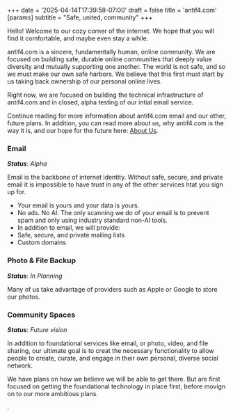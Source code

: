 +++
date = '2025-04-14T17:39:58-07:00'
draft = false
title = 'antif4.com'
[params]
  subtitle = "Safe, united, community"
+++

Hello! Welcome to our cozy corner of the internet. We hope that you will find it comfortable, and maybe even stay a while. 

antif4.com is a sincere, fundamentally human, online community. We are focused on building safe, durable online communities that deeply value diversity and mutually supporting one another. The world is not safe, and so we must make our own safe harbors. We believe that this first must start by us taking back ownership of our personal online lives. 

Right now, we are focused on building the technical infrastructure of antif4.com and in closed, alpha testing of our intial email service. 

Continue reading for more information about antif4.com email and our other, future plans. In addition, you can read more about us, why antif4.com is the way it is, and our hope for the future here: [About Us](/about). 

### Email

***Status***: *Alpha*

Email is the backbone of internet identity. Without safe, secure, and private email it is impossible to have trust in any of the other services htat you sign up for. 
 * Your email is yours and your data is yours. 
 * No ads. No AI. The only scanning we do of your email is to prevent spam and only using industry standard non-AI tools. 
 * In addition to email, we will provide: 
  * Safe, secure, and private mailing lists
  * Custom domains

### Photo & File Backup 

***Status***: *In Planning*

Many of us take advantage of providers such as Apple or Google to store our photos. 

### Community Spaces 

***Status***: *Future vision*

In addition to foundational services like email, or photo, video, and file sharing, our ultimate goal is to creat the necessary functionality to allow people to create, curate, and engage in their own personal, diverse social network. 

We have plans on how we believe we will be able to get there. But are first focused on getting the foundational technology in place first, before movign on to our more ambitious plans. 


.
